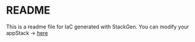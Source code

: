 # README
This is a readme file for IaC generated with StackGen.
You can modify your appStack -> [here](http://main.dev.stackgen.com/appstacks/4b170388-9a91-41c8-823a-01714b5507e4)
